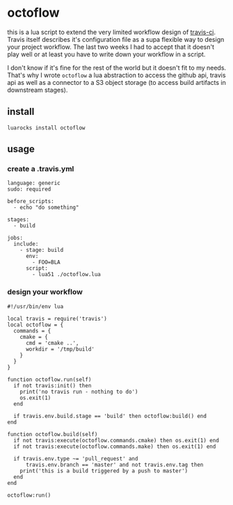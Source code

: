 # octoflow

this is a lua script to extend the very limited workflow design of [travis-ci](https://travis-ci.org).
Travis itself describes it's configuration file as a supa flexible way to design your project workflow.
The last two weeks I had to accept that it doesn't play well or at least you have to
write down your workflow in a script.

I don't know if it's fine for the rest of the world but it doesn't fit to my needs.
That's why I wrote `octoflow` a lua abstraction to access the github api, travis api as well as
a connector to a S3 object storage (to access build artifacts in downstream stages).

## install

    luarocks install octoflow

## usage

### create a .travis.yml

    language: generic
    sudo: required

    before_scripts:
      - echo "do something"

    stages:
      - build

    jobs:
      include:
        - stage: build
          env:
            - FOO=BLA
          script:
            - lua51 ./octoflow.lua

### design your workflow

    #!/usr/bin/env lua

    local travis = require('travis')
    local octoflow = {
      commands = {
        cmake = {
          cmd = 'cmake ..',
          workdir = '/tmp/build'
        }
      }
    }

    function octoflow.run(self)
      if not travis:init() then
        print('no travis run - nothing to do')
        os.exit(1)
      end

      if travis.env.build.stage == 'build' then octoflow:build() end
    end

    function octoflow.build(self)
      if not travis:execute(octoflow.commands.cmake) then os.exit(1) end
      if not travis:execute(octoflow.commands.make) then os.exit(1) end

      if travis.env.type ~= 'pull_request' and
          travis.env.branch == 'master' and not travis.env.tag then
        print('this is a build triggered by a push to master')
      end
    end

    octoflow:run()
